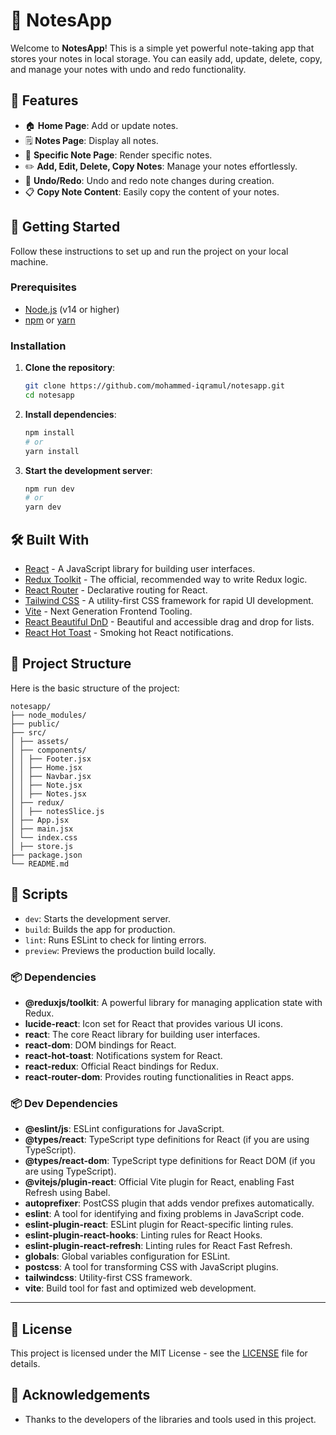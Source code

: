 # 📝 NotesApp

Welcome to **NotesApp**! This is a simple yet powerful note-taking app that stores your notes in local storage. You can easily add, update, delete, copy, and manage your notes with undo and redo functionality. 

## 🌟 Features

- 🏠 **Home Page**: Add or update notes.
- 🗒️ **Notes Page**: Display all notes.
- 📄 **Specific Note Page**: Render specific notes.
- ✏️ **Add, Edit, Delete, Copy Notes**: Manage your notes effortlessly.
- 🔄 **Undo/Redo**: Undo and redo note changes during creation.
- 📋 **Copy Note Content**: Easily copy the content of your notes.

## 🚀 Getting Started

Follow these instructions to set up and run the project on your local machine.

### Prerequisites

- [Node.js](https://nodejs.org/) (v14 or higher)
- [npm](https://www.npmjs.com/) or [yarn](https://yarnpkg.com/)

### Installation

1. **Clone the repository**:
    ```sh
    git clone https://github.com/mohammed-iqramul/notesapp.git
    cd notesapp
    ```

2. **Install dependencies**:
    ```sh
    npm install
    # or
    yarn install
    ```

3. **Start the development server**:
    ```sh
    npm run dev
    # or
    yarn dev
    ```

## 🛠️ Built With

- [React](https://reactjs.org/) - A JavaScript library for building user interfaces.
- [Redux Toolkit](https://redux-toolkit.js.org/) - The official, recommended way to write Redux logic.
- [React Router](https://reactrouter.com/) - Declarative routing for React.
- [Tailwind CSS](https://tailwindcss.com/) - A utility-first CSS framework for rapid UI development.
- [Vite](https://vitejs.dev/) - Next Generation Frontend Tooling.
- [React Beautiful DnD](https://github.com/atlassian/react-beautiful-dnd) - Beautiful and accessible drag and drop for lists.
- [React Hot Toast](https://react-hot-toast.com/) - Smoking hot React notifications.

## 📁 Project Structure

Here is the basic structure of the project:
```
notesapp/ 
├── node_modules/ 
├── public/ 
├── src/ 
│ ├── assets/ 
│ ├── components/ 
│ │ ├── Footer.jsx 
│ │ ├── Home.jsx 
│ │ ├── Navbar.jsx 
│ │ ├── Note.jsx 
│ │ ├── Notes.jsx 
│ ├── redux/ 
│ │ ├── notesSlice.js 
│ ├── App.jsx 
│ ├── main.jsx 
│ └── index.css 
│ ├── store.js 
├── package.json 
└── README.md
```

## 📜 Scripts

- `dev`: Starts the development server.
- `build`: Builds the app for production.
- `lint`: Runs ESLint to check for linting errors.
- `preview`: Previews the production build locally.

### 📦 Dependencies
- **@reduxjs/toolkit**: A powerful library for managing application state with Redux.
- **lucide-react**: Icon set for React that provides various UI icons.
- **react**: The core React library for building user interfaces.
- **react-dom**: DOM bindings for React.
- **react-hot-toast**: Notifications system for React.
- **react-redux**: Official React bindings for Redux.
- **react-router-dom**: Provides routing functionalities in React apps.

### 📦 Dev Dependencies
- **@eslint/js**: ESLint configurations for JavaScript.
- **@types/react**: TypeScript type definitions for React (if you are using TypeScript).
- **@types/react-dom**: TypeScript type definitions for React DOM (if you are using TypeScript).
- **@vitejs/plugin-react**: Official Vite plugin for React, enabling Fast Refresh using Babel.
- **autoprefixer**: PostCSS plugin that adds vendor prefixes automatically.
- **eslint**: A tool for identifying and fixing problems in JavaScript code.
- **eslint-plugin-react**: ESLint plugin for React-specific linting rules.
- **eslint-plugin-react-hooks**: Linting rules for React Hooks.
- **eslint-plugin-react-refresh**: Linting rules for React Fast Refresh.
- **globals**: Global variables configuration for ESLint.
- **postcss**: A tool for transforming CSS with JavaScript plugins.
- **tailwindcss**: Utility-first CSS framework.
- **vite**: Build tool for fast and optimized web development.

---


## 📄 License

This project is licensed under the MIT License - see the [LICENSE](LICENSE) file for details.

## 👏 Acknowledgements

- Thanks to the developers of the libraries and tools used in this project.
